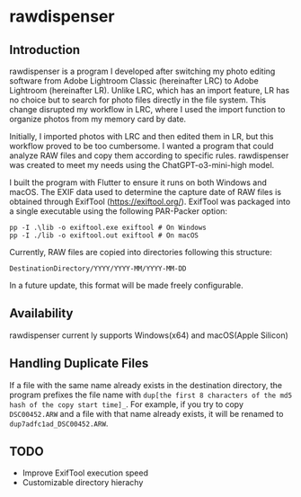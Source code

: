 # rawdispenser

## Introduction

rawdispenser is a program I developed after switching my photo editing software from Adobe Lightroom Classic (hereinafter LRC) to Adobe Lightroom (hereinafter LR). Unlike LRC, which has an import feature, LR has no choice but to search for photo files directly in the file system. This change disrupted my workflow in LRC, where I used the import function to organize photos from my memory card by date.

Initially, I imported photos with LRC and then edited them in LR, but this workflow proved to be too cumbersome. I wanted a program that could analyze RAW files and copy them according to specific rules. rawdispenser was created to meet my needs using the ChatGPT-o3-mini-high model.

I built the program with Flutter to ensure it runs on both Windows and macOS. The EXIF data used to determine the capture date of RAW files is obtained through ExifTool (https://exiftool.org/). ExifTool was packaged into a single executable using the following PAR-Packer option:

```
pp -I .\lib -o exiftool.exe exiftool # On Windows
pp -I ./lib -o exiftool.out exiftool # On macOS
```

Currently, RAW files are copied into directories following this structure:

```
DestinationDirectory/YYYY/YYYY-MM/YYYY-MM-DD
```

In a future update, this format will be made freely configurable.

## Availability

rawdispenser current ly supports Windows(x64) and macOS(Apple Silicon)

## Handling Duplicate Files

If a file with the same name already exists in the destination directory, the program prefixes the file name with `dup[the first 8 characters of the md5 hash of the copy start time]_`. For example, if you try to copy `DSC00452.ARW` and a file with that name already exists, it will be renamed to `dup7adfc1ad_DSC00452.ARW`.

## TODO

- Improve ExifTool execution speed
- Customizable directory hierachy